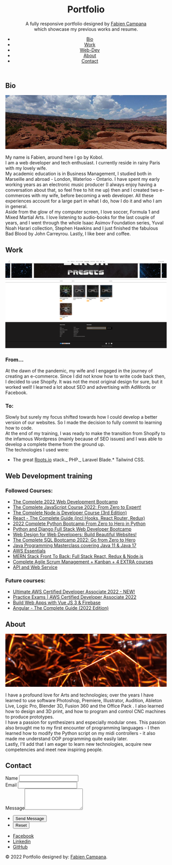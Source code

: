 <div id="wrapper">

<header id="header">

<div class="content">

<div class="inner">

# Portfolio

A fully responsive portfolio designed by [Fabien Campana](https://github.com/Kobol909/kobol909/blob/81bc7e3ecc4929d48d52f51a7fed65f067d0b885/README.md)  
which showcase my previous works and resume.

</div>

</div>

<nav>

- [Bio](#bio)
- [Work](#work)
- [Web-Dev](#webdev)
- [About](#about)
- [Contact](#contact)

</nav>

</header>

<div id="main">

<article id="bio">

## Bio

<span class="image main">![](images/Cannyonlands2.png)</span>

My name is Fabien, around here I go by Kobol.  
I am a web developer and tech enthusiast. I currently reside in rainy Paris with my lovely wife.  
My academic education is in Business Management, I studied both in Marseille and abroad - London, Waterloo - Ontario. I have spent my early working years as an electronic music producer (I always enjoy having a conversation about that, so feel free to hit me up) then and I created two e-commerces with my wife, before becoming a web developer. All these experiences account for a large part in what I do, how I do it and who I am in general.  
Aside from the glow of my computer screen, I love soccer, Formula 1 and Mixed Martial Arts. I love listening to audio-books for the last couple of years, and I went through the whole Isaac Asimov Foundation series, Yuval Noah Harari collection, Stephen Hawkins and I just finished the fabulous Bad Blood by John Carreyrou. Lastly, I like beer and coffee.

</article>

<article id="work">

## Work

<span class="image main">![](images/ShopifyUI.png)</span>

### From...

At the dawn of the pandemic, my wife and I engaged in the journey of creating an e-commerce. Since I did not know how to write code back then, I decided to use Shopify. It was not the most original design for sure, but it worked well! I learned a lot about SEO and advertising with AdWords or Facebook.

### To:

<span class="image main"></span>

Slowly but surely my focus shifted towards how I could develop a better version of our websites. So I made the decision to fully commit to learning how to code.  
At the end of my training, I was ready to make the transition from Shopify to the infamous Wordpress (mainly because of SEO issues) and I was able to develop a complete theme from the ground up.  
The technologies I used were:

- The great [Roots.io](https://roots.io/) stack._ PHP._ Laravel Blade.\* Tailwind CSS.</article>

<article id="webdev">

## Web Development training

### Followed Courses:

- [The Complete 2022 Web Development Bootcamp](https://www.udemy.com/course/the-complete-web-development-bootcamp/)
- [The Complete JavaScript Course 2022: From Zero to Expert!](https://www.udemy.com/course/the-complete-javascript-course/)
- [The Complete Node.js Developer Course (3rd Edition)](https://www.udemy.com/course/the-complete-nodejs-developer-course-2/)
- [React - The Complete Guide (incl Hooks, React Router, Redux)](https://www.udemy.com/course/react-the-complete-guide-incl-redux/)
- [2022 Complete Python Bootcamp From Zero to Hero in Python](https://www.udemy.com/course/complete-python-bootcamp/)
- [Python and Django Full Stack Web Developer Bootcamp](https://www.udemy.com/course/python-and-django-full-stack-web-developer-bootcamp/)
- [Web Design for Web Developers: Build Beautiful Websites!](hhttps://www.udemy.com/course/web-design-secrets/)
- [The Complete SQL Bootcamp 2022: Go from Zero to Hero](https://www.udemy.com/course/the-complete-sql-bootcamp/)
- [Java Programming Masterclass covering Java 11 & Java 17](https://www.udemy.com/course/java-the-complete-java-developer-course/)
- [AWS Essentials](https://www.udemy.com/course/aws-essentials-z/)
- [MERN Stack Front To Back: Full Stack React, Redux & Node.js](https://www.udemy.com/course/mern-stack-front-to-back/)
- [Complete Agile Scrum Management + Kanban + 4 EXTRA courses](https://www.udemy.com/course/agile-management-scrum-complete/)
- [API and Web Service](https://www.udemy.com/course/api-and-web-service-introduction/)

### Future courses:

- [Ultimate AWS Certified Developer Associate 2022 - NEW!](https://www.udemy.com/course/aws-certified-developer-associate-dva-c01/)
- [Practice Exams | AWS Certified Developer Associate 2022](https://www.udemy.com/course/aws-certified-developer-associate-practice-tests-dva-c01/)
- [Build Web Apps with Vue JS 3 & Firebase](https://www.udemy.com/course/build-web-apps-with-vuejs-firebase/)
- [Angular - The Complete Guide (2022 Edition)](https://www.udemy.com/course/the-complete-guide-to-angular-2/)

</article>

<article id="about">

## About

<span class="image main">![](images/Cube3.png)</span>

I have a profound love for Arts and technologies; over the years I have learned to use software Photoshop, Premiere, Illustrator, Audition, Ableton Live, Logic Pro, Blender 3D, Fusion 360 and the Office Pack . I also learned how to design and 3D print, and how to program and control CNC machines to produce prototypes.  
I have a passion for synthesizers and especially modular ones. This passion also brought me to my first encounter of programming languages - I then learned how to modify the Python script on my midi controllers - it also made me understand OOP programming quite easily later.  
Lastly, I'll add that I am eager to learn new technologies, acquire new competencies and meet new inspiring people.

</article>

<article id="contact">

## Contact

<form method="post" action="#">

<div class="fields">

<div class="field half"><label for="name">Name</label> <input type="text" name="name" id="name"></div>

<div class="field half"><label for="email">Email</label> <input type="text" name="email" id="email"></div>

<div class="field"><label for="message">Message</label><textarea name="message" id="message" rows="4"></textarea></div>

</div>

- <input type="submit" value="Send Message" class="primary">
- <input type="reset" value="Reset">

</form>

- [<span class="label">Facebook</span>](https://www.facebook.com/fabiencampana/)
- [<span class="label">Linkedin</span>](https://www.linkedin.com/in/fabien-campana-a01652220)
- [<span class="label">GitHub</span>](https://kobol909.github.io/)

</article>

</div>

<footer id="footer">

© 2022 Portfolio designed by: [Fabien Campana](https://kobol909.github.io/).

</footer>

</div>
